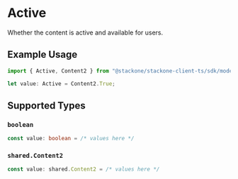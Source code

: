 # Active

Whether the content is active and available for users.

## Example Usage

```typescript
import { Active, Content2 } from "@stackone/stackone-client-ts/sdk/models/shared";

let value: Active = Content2.True;
```

## Supported Types

### `boolean`

```typescript
const value: boolean = /* values here */
```

### `shared.Content2`

```typescript
const value: shared.Content2 = /* values here */
```

